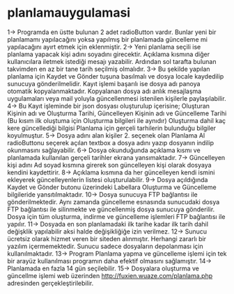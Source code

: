 # planlamauygulamasi
1-> Programda en üstte bulunan 2 adet radioButton vardır. 
    Bunlar yeni bir planlamamı yapılacağını yoksa yapılmış bir planlamada güncelleme mi yapılacağını ayırt etmek için eklenmiştir.
2-> Yeni planlama seçili ise planlama yapacak kişi adını soyadını girecektir. Açıklama kısmına diğer kullanıcılara iletmek istediği mesajı yazabilir. 
    Ardından sol tarafta bulunan takvimden en az bir tane tarih seçilmiş olmalıdır.
3-> Bu şekilde yapılan planlama için Kaydet ve Gönder tuşuna basılmalı ve dosya locale kaydedilip sunucuya gönderilmelidir. 
    Kayıt işlemi başarılı ise dosya adı panoya otomatik kopyalanmaktadır.
	Kopyalanan dosya adı anlık mesajlaşma uygulamaları veya mail yoluyla güncellenmesi istenilen kişilerle paylaşılabilir.
4-> Bu Kayıt işleminde bir json dosyası oluşturulup içerisine;
    Oluşturan Kişinin adı ve Oluşturma Tarihi,
	Güncelleyen Kişinin adı ve Güncelleme Tarihi (Bu kısım ilk oluştuma için Oluşturma bilgileri ile aynıdır)
	Oluşturma dahil kaç kere güncellediği bilgisi
	Planlama için gerçeli tarhilerin bulunduğu bilgiler koyulmuştur.
5-> Dosya adını alan kişiler 2. seçenek olan Planlama Al radioButtonu seçerek açılan textbox a dosya adını yazıp dosyanın indilip okunmasını sağlayabilir.
6-> Dosya okunduğunda açıklama kısmı ve planlamada kullanılan gerçeli tarihler ekrana yansımaktadır.
7-> Güncelleyen kişi adını Ad soyad kısmına girerek son güncelleyen kişi olarak dosyaya kendini kaydettirir.
8-> Açıklama kısmına da her güncelleyen kendi ismini ekleyerek güncelleyenlerin listesi oluşturulabilir.
9-> Dosya açıldığında Kaydet ve Gönder butonu üzerindeki Labellara Oluşturma ve Güncelleme bilgileride yansıtılmaktadır.
10-> Dosya sunucuya FTP bağlantısı ile gönderilmektedir. Aynı zamanda güncelleme esnasında sunucudaki dosya FTP bağlantısı ile silinmekte ve güncellenmiş dosya sunucuya gönderilir.
     Dosya için tüm oluşturma, indirme ve güncelleme işlemleri FTP bağlantısı ile yapılır.
11-> Dosyada en son planlamadaki ilk tarihe kadar ilk tarih dahil değişklik yapılabilir aksi halde değişikliğiğe izin verilmez.
12-> Sunucu ücretsiz olarak hizmet veren bir siteden alınmıştır. Herhangi zararlı bir yazılım içermemektedir. Sunucu sadece dosyaların depolanması için kullanılmaktadır.
13-> Program Planlama yapma ve güncelleme işlemi için tek bir arayüz kullanılması programın daha efektif olmasını sağlamıştır.
14-> Planlamada en fazla 14 gün seçilebilir.
15-> Dosyalara oluşturma ve güncellme işlemi web üzerinden http://fuxien.wuaze.com/planlama.php  adresinden gerçekleştirilebilir.

